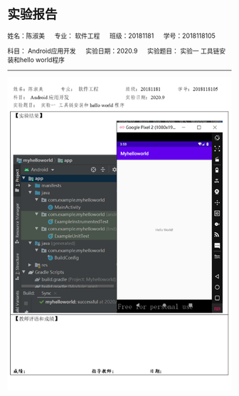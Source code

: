<h1>实验报告</h1>
<p1>
姓名：陈淑美 &emsp; 专业： 软件工程 &emsp; 班级：20181181	&emsp; 学号：2018118105

科目： Android应用开发 &emsp; 实验日期：2020.9 &emsp; 实验题目： 实验一 工具链安装和hello world程序
</p1>

----------
![](https://github.com/Silence-Chen-0/2018118105-Android/blob/master/lab-img/%E5%AE%9E%E9%AA%8C1.png)